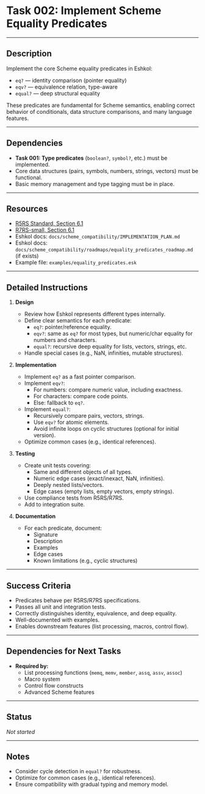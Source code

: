 # Task 002: Implement Scheme Equality Predicates

---

## Description

Implement the core Scheme equality predicates in Eshkol:

- `eq?` — identity comparison (pointer equality)
- `eqv?` — equivalence relation, type-aware
- `equal?` — deep structural equality

These predicates are fundamental for Scheme semantics, enabling correct behavior of conditionals, data structure comparisons, and many language features.

---

## Dependencies

- **Task 001: Type predicates** (`boolean?`, `symbol?`, etc.) must be implemented.
- Core data structures (pairs, symbols, numbers, strings, vectors) must be functional.
- Basic memory management and type tagging must be in place.

---

## Resources

- [R5RS Standard, Section 6.1](https://schemers.org/Documents/Standards/R5RS/HTML/r5rs-Z-H-9.html#%_sec_6.1)
- [R7RS-small, Section 6.1](https://small.r7rs.org/attachment/r7rs.pdf)
- Eshkol docs: `docs/scheme_compatibility/IMPLEMENTATION_PLAN.md`
- Eshkol docs: `docs/scheme_compatibility/roadmaps/equality_predicates_roadmap.md` (if exists)
- Example file: `examples/equality_predicates.esk`

---

## Detailed Instructions

1. **Design**

   - Review how Eshkol represents different types internally.
   - Define clear semantics for each predicate:
     - `eq?`: pointer/reference equality.
     - `eqv?`: same as `eq?` for most types, but numeric/char equality for numbers and characters.
     - `equal?`: recursive deep equality for lists, vectors, strings, etc.
   - Handle special cases (e.g., NaN, infinities, mutable structures).

2. **Implementation**

   - Implement `eq?` as a fast pointer comparison.
   - Implement `eqv?`:
     - For numbers: compare numeric value, including exactness.
     - For characters: compare code points.
     - Else: fallback to `eq?`.
   - Implement `equal?`:
     - Recursively compare pairs, vectors, strings.
     - Use `eqv?` for atomic elements.
     - Avoid infinite loops on cyclic structures (optional for initial version).
   - Optimize common cases (e.g., identical references).

3. **Testing**

   - Create unit tests covering:
     - Same and different objects of all types.
     - Numeric edge cases (exact/inexact, NaN, infinities).
     - Deeply nested lists/vectors.
     - Edge cases (empty lists, empty vectors, empty strings).
   - Use compliance tests from R5RS/R7RS.
   - Add to integration suite.

4. **Documentation**

   - For each predicate, document:
     - Signature
     - Description
     - Examples
     - Edge cases
     - Known limitations (e.g., cyclic structures)

---

## Success Criteria

- Predicates behave per R5RS/R7RS specifications.
- Passes all unit and integration tests.
- Correctly distinguishes identity, equivalence, and deep equality.
- Well-documented with examples.
- Enables downstream features (list processing, macros, control flow).

---

## Dependencies for Next Tasks

- **Required by:**  
  - List processing functions (`memq`, `memv`, `member`, `assq`, `assv`, `assoc`)  
  - Macro system  
  - Control flow constructs  
  - Advanced Scheme features

---

## Status

_Not started_

---

## Notes

- Consider cycle detection in `equal?` for robustness.
- Optimize for common cases (e.g., identical references).
- Ensure compatibility with gradual typing and memory model.
